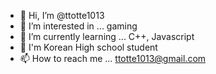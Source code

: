 - 👋 Hi, I’m @ttotte1013
- 👀 I’m interested in ... gaming
- 🌱 I’m currently learning ... C++, Javascript
- 🏫 I'm Korean High school student
- 📫 How to reach me ... ttotte1013@gmail.com

<!---
ttotte1013/ttotte1013 is a ✨ special ✨ repository because its `README.md` (this file) appears on your GitHub profile.
You can click the Preview link to take a look at your changes.
--->
